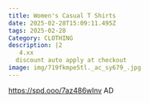 ```yaml
---
title: Women's Casual T Shirts
date: 2025-02-28T15:09:11.495Z
tags: 2025-02-28
Category: CLOTHING
description: |2
   4.xx
  discount auto apply at checkout 
image: img/719fkmpe5tl._ac_sy679_.jpg
---
```

 https://spd.ooo/7az486wlnv
AD